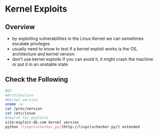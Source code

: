 # Kernel Exploits

## Overview

* by exploiting vulnerabilities in the Linux Kernel we can sometimes escalate privileges
* usually need to know to test if a kernel exploit works is the OS, architecture and kernel version
* don't use kernel exploits if you can avoid it, it might crash the machine or put it in an unstable state

## Check the Following

```bash
#OS
#Architecture
#Kernel version
uname -a
cat /proc/version
cat /etc/issue
#Search for exploits
site:exploit-db.com kernel version
python [linprivchecker.py](http://linprivchecker.py/) extended
```

